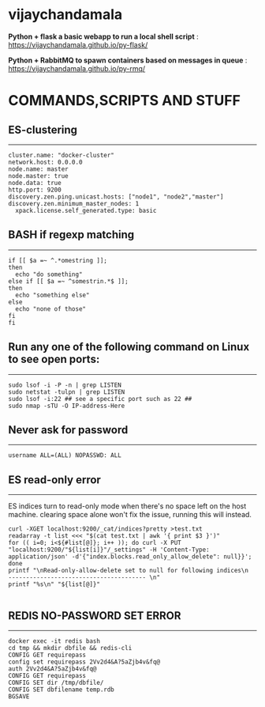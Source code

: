 # vijaychandamala

**Python + flask a basic webapp to run a local shell script** : https://vijaychandamala.github.io/py-flask/

**Python + RabbitMQ to spawn containers based on messages in queue** : https://vijaychandamala.github.io/py-rmq/


# COMMANDS,SCRIPTS AND STUFF

## ES-clustering
-----------------
```
cluster.name: "docker-cluster"
network.host: 0.0.0.0
node.name: master
node.master: true
node.data: true
http.port: 9200
discovery.zen.ping.unicast.hosts: ["node1", "node2","master"]
discovery.zen.minimum_master_nodes: 1
  xpack.license.self_generated.type: basic
```
  
  
## BASH if regexp matching
-------------------------

```
if [[ $a =~ ^.*omestring ]]; 
then   
  echo "do something" 
else if [[ $a =~ ^somestrin.*$ ]]; 
then   
  echo "something else" 
else   
  echo "none of those" 
fi 
fi  
```

## Run any one of the following command on Linux to see open ports:
-----------------------------------------------------------------
  
```
sudo lsof -i -P -n | grep LISTEN
sudo netstat -tulpn | grep LISTEN
sudo lsof -i:22 ## see a specific port such as 22 ##
sudo nmap -sTU -O IP-address-Here
```  
  
## Never ask for password
------------------------
  
```
username ALL=(ALL) NOPASSWD: ALL
 ``` 

## ES read-only error
--------------------
  
ES indices turn to read-only mode when there's no space left on the host machine.
clearing space alone won't fix the issue, running this will instead.
  
```
curl -XGET localhost:9200/_cat/indices?pretty >test.txt
readarray -t list <<< "$(cat test.txt | awk '{ print $3 }')"
for (( i=0; i<${#list[@]}; i++ )); do curl -X PUT "localhost:9200/"${list[i]}"/_settings" -H 'Content-Type: application/json' -d'{"index.blocks.read_only_allow_delete": null}}'; done
printf "\nRead-only-allow-delete set to null for following indices\n  --------------------------------------- \n"
printf "%s\n" "${list[@]}"
  
```
  
## REDIS NO-PASSWORD SET ERROR
-----------------------------
  
```
docker exec -it redis bash
cd tmp && mkdir dbfile && redis-cli
CONFIG GET requirepass
config set requirepass 2Vv2d4&A?5aZjb4v&fq@
auth 2Vv2d4&A?5aZjb4v&fq@
CONFIG GET requirepass
CONFIG SET dir /tmp/dbfile/
CONFIG SET dbfilename temp.rdb
BGSAVE  
```
